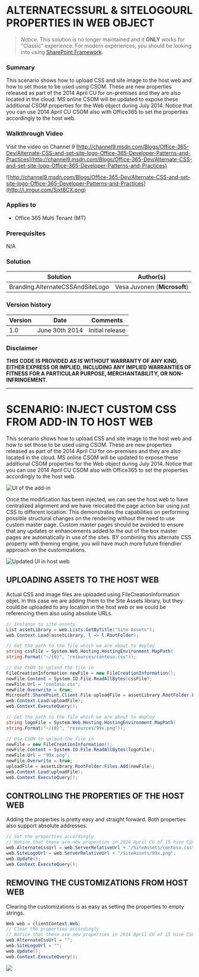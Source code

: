 # ALTERNATECSSURL & SITELOGOURL PROPERTIES IN WEB OBJECT #

> *Notice.* This solution is no longer maintained and it **ONLY** works for "Classic" experience. For modern experiences, you should be looking into using [SharePoint Framework](http://aka.ms/spfx).

### Summary ###
This scenario shows how to upload CSS and site image to the host web and how to set those to be used using CSOM. These are new properties released as part of the 2014 April CU for on-premises and they are also located in the cloud. MS online CSOM will be updated to expose these additional CSOM properties for the Web object during July 2014.
Notice that you can use 2014 April CU CSOM also with Office365 to set the properties accordingly to the host web.


### Walkthrough Video ###

Visit the video on Channel 9 [http://channel9.msdn.com/Blogs/Office-365-Dev/Alternate-CSS-and-set-site-logo-Office-365-Developer-Patterns-and-Practices](http://channel9.msdn.com/Blogs/Office-365-Dev/Alternate-CSS-and-set-site-logo-Office-365-Developer-Patterns-and-Practices)

![http://channel9.msdn.com/Blogs/Office-365-Dev/Alternate-CSS-and-set-site-logo-Office-365-Developer-Patterns-and-Practices](http://i.imgur.com/Sjxt6CX.png)

### Applies to ###
-  Office 365 Multi Tenant (MT)

### Prerequisites ###
N/A

### Solution ###
Solution | Author(s)
---------|----------
Branding.AlternateCSSAndSiteLogo | Vesa Juvonen (**Microsoft**)

### Version history ###

Version  | Date | Comments
---------| -----| --------
1.0  | June 30th 2014 | Initial release

### Disclaimer
**THIS CODE IS PROVIDED *AS IS* WITHOUT WARRANTY OF ANY KIND, EITHER EXPRESS OR IMPLIED, INCLUDING ANY IMPLIED WARRANTIES OF FITNESS FOR A PARTICULAR PURPOSE, MERCHANTABILITY, OR NON-INFRINGEMENT.**

----------


# SCENARIO: INJECT CUSTOM CSS FROM ADD-IN TO HOST WEB #
This scenario shows how to upload CSS and site image to the host web and how to set those to be used using CSOM. These are new properties released as part of the 2014 April CU for on-premises and they are also located in the cloud. MS online CSOM will be updated to expose these additional CSOM properties for the Web object during July 2014.
Notice that you can use 2014 April CU CSOM also with Office365 to set the properties accordingly to the host web.

![UI of the add-in](http://i.imgur.com/i1xq6Oq.png)

Once the modification has been injected, we can see the host web to have centralized alignment and we have relocated the page action bar using just CSS to different location. This demonstrates the capabilities on performing possible structural changes on the rendering without the need to use custom master page.
Custom master pages should be avoided to ensure that any updates or enhancements added to the out of the box master pages are automatically in use of the sites. BY combining this alternate CSS property with theming engine, you will have much more future friendlier approach on the customizations.

![Updated UI in host web](http://i.imgur.com/Hn8acco.png)

## UPLOADING ASSETS TO THE HOST WEB ##
Actual CSS and image files are uploaded using FileCreationInformation objet. In this case we are adding them to the Site Assets library, but they could be uploaded to any location in the host web or we could be referencing them also using absolute URLs.

```C#
// Instance to site assets
List assetLibrary = web.Lists.GetByTitle("Site Assets");
web.Context.Load(assetLibrary, l => l.RootFolder);

// Get the path to the file which we are about to deploy
string cssFile = System.Web.Hosting.HostingEnvironment.MapPath(
string.Format("~/{0}", "resources/contoso.css"));

// Use CSOM to uplaod the file in
FileCreationInformation newFile = new FileCreationInformation();
newFile.Content = System.IO.File.ReadAllBytes(cssFile);
newFile.Url = "contoso.css";
newFile.Overwrite = true;
Microsoft.SharePoint.Client.File uploadFile = assetLibrary.RootFolder.Files.Add(newFile);
web.Context.Load(uploadFile);
web.Context.ExecuteQuery();

// Get the path to the file which we are about to deploy
string logoFile = System.Web.Hosting.HostingEnvironment.MapPath(
string.Format("~/{0}", "resources/99x.png"));

// Use CSOM to uplaod the file in
newFile = new FileCreationInformation();
newFile.Content = System.IO.File.ReadAllBytes(logoFile);
newFile.Url = "99x.png";
newFile.Overwrite = true;
uploadFile = assetLibrary.RootFolder.Files.Add(newFile);
web.Context.Load(uploadFile);
web.Context.ExecuteQuery();
```
## CONTROLLING THE PROPERTIES OF THE HOST WEB ##
Adding the properties is pretty easy and straight forward. Both properties also support absolute addresses.

```C#
// Set the properties accordingly
// Notice that these are new properties in 2014 April CU of 15 hive CSOM and July release of MSO CSOM
web.AlternateCssUrl = web.ServerRelativeUrl + "/SiteAssets/contoso.css";
web.SiteLogoUrl = web.ServerRelativeUrl + "/SiteAssets/99x.png";
web.Update();
web.Context.ExecuteQuery();
```
    
## REMOVING THE CUSTOMIZATIONS FROM HOST WEB ##
Clearing the customizations is as easy as setting the properties to empty strings.
    
```C#
Web web = clientContext.Web;
// Clear the properties accordingly
// Notice that these are new properties in 2014 April CU of 15 hive CSOM and July release of MSO CSOM
web.AlternateCssUrl = "";
web.SiteLogoUrl = "";
web.Update();
web.Context.ExecuteQuery();
```

<img src="https://telemetry.sharepointpnp.com/pnp/samples/Branding.AlternateCSSAndSiteLogo" />